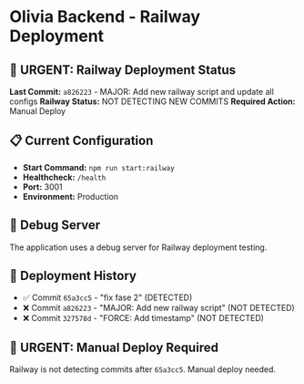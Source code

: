# Olivia Backend - Railway Deployment

## 🚀 URGENT: Railway Deployment Status

**Last Commit:** `a826223` - MAJOR: Add new railway script and update all configs
**Railway Status:** NOT DETECTING NEW COMMITS
**Required Action:** Manual Deploy

## 📋 Current Configuration

- **Start Command:** `npm run start:railway`
- **Healthcheck:** `/health`
- **Port:** 3001
- **Environment:** Production

## 🔧 Debug Server

The application uses a debug server for Railway deployment testing.

## 📝 Deployment History

- ✅ Commit `65a3cc5` - "fix fase 2" (DETECTED)
- ❌ Commit `a826223` - "MAJOR: Add new railway script" (NOT DETECTED)
- ❌ Commit `327578d` - "FORCE: Add timestamp" (NOT DETECTED)

## 🚨 URGENT: Manual Deploy Required

Railway is not detecting commits after `65a3cc5`. Manual deploy needed.
